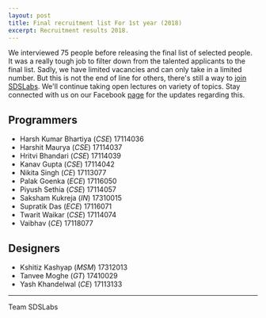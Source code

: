 ```yaml
---
layout: post
title: Final recruitment list For 1st year (2018)
excerpt: Recruitment results 2018.
---
```


We interviewed 75 people before releasing the final list of selected people.
It was a really tough job to filter down from the talented applicants to the
final list. Sadly, we have limited vacancies and can only take in a limited
number. But this is not the end of line for others, there's still a way to
[join SDSLabs](/2014/01/how-to-join-sdslabs). We'll continue taking open
lectures on variety of topics. Stay connected with us on our Facebook
[page](http://facebook.com/sdslabs) for the updates regarding this.

## Programmers

* Harsh Kumar Bhartiya <span style="font-size: 14px;">(_CSE_) 17114036</span>
* Harshit Maurya <span style="font-size: 14px;">(_CSE_) 17114037</span>
* Hritvi Bhandari <span style="font-size: 14px;">(_CSE_) 17114039</span>
* Kanav Gupta <span style="font-size: 14px;">(_CSE_) 17114042</span>
* Nikita Singh <span style="font-size: 14px;">(_CE_) 17113077</span>
* Palak Goenka <span style="font-size: 14px;">(_ECE_) 17116050</span>
* Piyush Sethia <span style="font-size: 14px;">(_CSE_) 17114057</span>
* Saksham Kukreja <span style="font-size: 14px;">(_IN_) 17310015</span>
* Supratik Das <span style="font-size: 14px;">(_ECE_) 17116071</span>
* Twarit Waikar <span style="font-size: 14px;">(_CSE_) 17114074</span>
* Vaibhav <span style="font-size: 14px;">(_CE_) 17118077</span>

## Designers

* Kshitiz Kashyap <span style="font-size: 14px;">(_MSM_) 17312013</span>
* Tanvee Moghe <span style="font-size: 14px;">(_GT_) 17410029</span>
* Yash Khandelwal <span style="font-size: 14px;">(_CE_) 17113133</span>

---
Team SDSLabs
